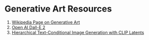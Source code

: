 # Generative Art Resources

1. [Wikipedia Page on Generative Art](https://en.wikipedia.org/wiki/Generative_art)
2. [Open AI Dall-E 2](https://openai.com/dall-e-2/)
3. [Hierarchical Text-Conditional Image Generation with CLIP Latents](https://arxiv.org/pdf/2204.06125.pdf)


